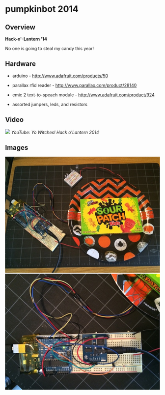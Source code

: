 
# pumpkinbot 2014

## Overview

__Hack-o'-Lantern '14__

No one is going to steal my candy this year!

## Hardware

- arduino - http://www.adafruit.com/products/50

- parallax rfid reader - http://www.parallax.com/product/28140

- emic 2 text-to-speach module - http://www.adafruit.com/product/924

- assorted jumpers, leds, and resistors

## Video

[![](https://img.youtube.com/vi/maNxQ23WhIE/0.jpg)](https://www.youtube.com/watch?v=maNxQ23WhIE "Everything Is AWESOME")
_YouTube: Yo Witches! Hack o'Lantern 2014_

## Images

![](https://raw.githubusercontent.com/jefforulez/arduino_hacks/master/pumpkinbot2014/pics/wiring_01.JPG)
![](https://raw.githubusercontent.com/jefforulez/arduino_hacks/master/pumpkinbot2014/pics/wiring_02.JPG)

